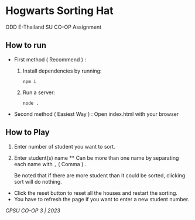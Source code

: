 # Hogwarts Sorting Hat

ODD E-Thailand SU CO-OP Assignment

## How to run
- First method ( Recommend ) :
    1) Install dependencies by running:

        `npm i`

    2) Run a server:

        `node .`

- Second method ( Easiest Way ) : Open index.html with your browser

## How to Play
1. Enter number of student you want to sort.
2. Enter student(s) name 
** Can be more than one name by separating each name with `,` ( Comma ) . 

    Be noted that if there are more student than it could be sorted, clicking sort will do nothing.

- Click the reset button to reset all the houses and restart the sorting.
- You have to refresh the page if you want to enter a new student number.

*CPSU CO-OP 3 | 2023*

